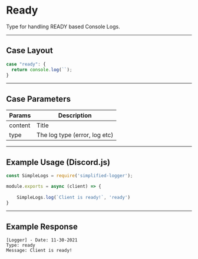 # Ready
Type for handling READY based Console Logs.

---

## Case Layout
```js
case "ready": {
  return console.log(``);
}
```

---

## Case Parameters
| Params      | Description                      |
| ----------- | -------------------------------- |
| content     | Title                            |
| type        | The log type (error, log etc)    |

---

## Example Usage (Discord.js)
```js
const SimpleLogs = require('simplified-logger');

module.exports = async (client) => {
    
    SimpleLogs.log(`Client is ready!`, 'ready')
}
```

---

## Example Response
```terminal
[Logger] - Date: 11-30-2021
Type: ready
Message: Client is ready!
```
